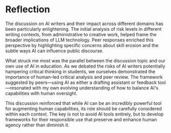# Reflection

The discussion on AI writers and their impact across different domains has been particularly enlightening. The initial analysis of risk levels in different writing contexts, from administrative to creative work, helped frame the broader implications of LLM technology. Peer responses enriched this perspective by highlighting specific concerns about skill erosion and the subtle ways AI can influence public discourse.

What struck me most was the parallel between the discussion topic and our own use of AI in education. As we debated the risks of AI writers potentially hampering critical thinking in students, we ourselves demonstrated the importance of human-led critical analysis and peer review. The framework suggested by peers—using AI as either a drafting assistant or feedback tool—resonated with my own evolving understanding of how to balance AI's capabilities with human oversight.

This discussion reinforced that while AI can be an incredibly powerful tool for augmenting human capabilities, its role should be carefully considered within each context. The key is not to avoid AI tools entirely, but to develop frameworks for their responsible use that preserve and enhance human agency rather than diminish it. 